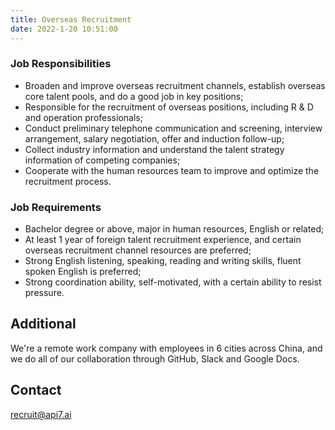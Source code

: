 ```yaml
---
title: Overseas Recruitment
date: 2022-1-20 10:51:00
---
```


### Job Responsibilities 

- Broaden and improve overseas recruitment channels, establish overseas core talent pools, and do a good job in key positions;
- Responsible for the recruitment of overseas positions, including R & D and operation professionals;
- Conduct preliminary telephone communication and screening, interview arrangement, salary negotiation, offer and induction follow-up;
- Collect industry information and understand the talent strategy information of competing companies;
- Cooperate with the human resources team to improve and optimize the recruitment process.

### Job Requirements

- Bachelor degree or above, major in human resources, English or related;
- At least 1 year of foreign talent recruitment experience, and certain overseas recruitment channel resources are preferred;
- Strong English listening, speaking, reading and writing skills, fluent spoken English is preferred;
- Strong coordination ability, self-motivated, with a certain ability to resist pressure.

## Additional

We're a remote work company with employees in 6 cities across China, and we do all of our collaboration through GitHub, Slack and Google Docs.

## Contact

[recruit@api7.ai](mailto:recruit@api7.ai)
